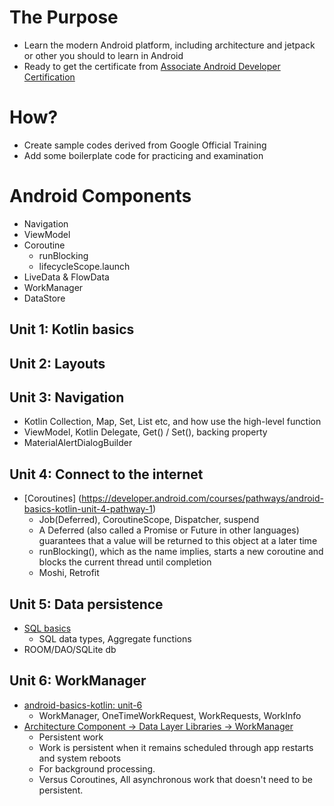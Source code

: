 # The Purpose
- Learn the modern Android platform, including architecture and jetpack or other you should to learn in Android
- Ready to get the certificate from [Associate Android Developer Certification](https://grow.google/certificates/android-developer/#?modal_active=none)

# How?
- Create sample codes derived from Google Official Training
- Add some boilerplate code for practicing and examination

# Android Components
- Navigation
- ViewModel
- Coroutine 
  - runBlocking
  - lifecycleScope.launch
- LiveData & FlowData
- WorkManager
- DataStore

## Unit 1: Kotlin basics

## Unit 2: Layouts

## Unit 3: Navigation
- Kotlin Collection, Map, Set, List etc, and how use the high-level function
- ViewModel, Kotlin Delegate, Get() / Set(), backing property
- MaterialAlertDialogBuilder
## Unit 4: Connect to the internet
- [Coroutines] (https://developer.android.com/courses/pathways/android-basics-kotlin-unit-4-pathway-1)
    - Job(Deferred), CoroutineScope, Dispatcher, suspend
    - A Deferred (also called a Promise or Future in other languages) guarantees that a value will be returned to this object at a later time
    - runBlocking(), which as the name implies, starts a new coroutine and blocks the current thread until completion
    - Moshi, Retrofit

## Unit 5: Data persistence
- [SQL basics]([https://developer.android.com/courses/android-basics-kotlin/unit-6](https://developer.android.com/codelabs/basic-android-kotlin-training-sql-basics?continue=https%3A%2F%2Fdeveloper.android.com%2Fcourses%2Fpathways%2Fandroid-basics-kotlin-unit-5-pathway-1%23codelab-https%3A%2F%2Fdeveloper.android.com%2Fcodelabs%2Fbasic-android-kotlin-training-sql-basics#8))
    - SQL data types, Aggregate functions 
- ROOM/DAO/SQLite db
## Unit 6: WorkManager
- [android-basics-kotlin: unit-6](https://developer.android.com/courses/android-basics-kotlin/unit-6)
    - WorkManager, OneTimeWorkRequest, WorkRequests, WorkInfo
- [Architecture Component -> Data Layer Libraries -> WorkManager](https://developer.android.com/topic/libraries/architecture/workmanager?gclid=CjwKCAjwyryUBhBSEiwAGN5OCBW-ril0KwCwnSiLJT0AUTHqHLUOpZE3nbCN5JeBzvTyFVbVQlddrRoCpmsQAvD_BwE&gclsrc=aw.ds)
    - Persistent work
    - Work is persistent when it remains scheduled through app restarts and system reboots
    - For background processing.
    - Versus Coroutines, All asynchronous work that doesn't need to be persistent.
